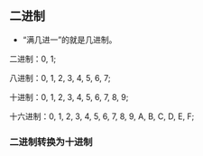 ## 二进制

* “满几进一”的就是几进制。

二进制：0, 1;

八进制：0, 1, 2, 3, 4, 5, 6, 7;

十进制：0, 1, 2, 3, 4, 5, 6, 7, 8, 9;

十六进制：0, 1, 2, 3, 4, 5, 6, 7, 8, 9, A, B, C, D, E, F;


### 二进制转换为十进制

